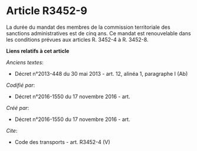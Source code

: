 # Article R3452-9

La durée du mandat des membres de la commission territoriale des sanctions administratives est de cinq ans. Ce mandat est
renouvelable dans les conditions prévues aux articles R. 3452-4 à R. 3452-8.

**Liens relatifs à cet article**

_Anciens textes_:

  - Décret n°2013-448 du 30 mai 2013 - art. 12, alinéa 1, paragraphe I  (Ab)

_Codifié par_:

  - Décret n°2016-1550 du 17 novembre 2016 - art.

_Créé par_:

  - Décret n°2016-1550 du 17 novembre 2016 - art.

_Cite_:

  - Code des transports - art. R3452-4 (V)
